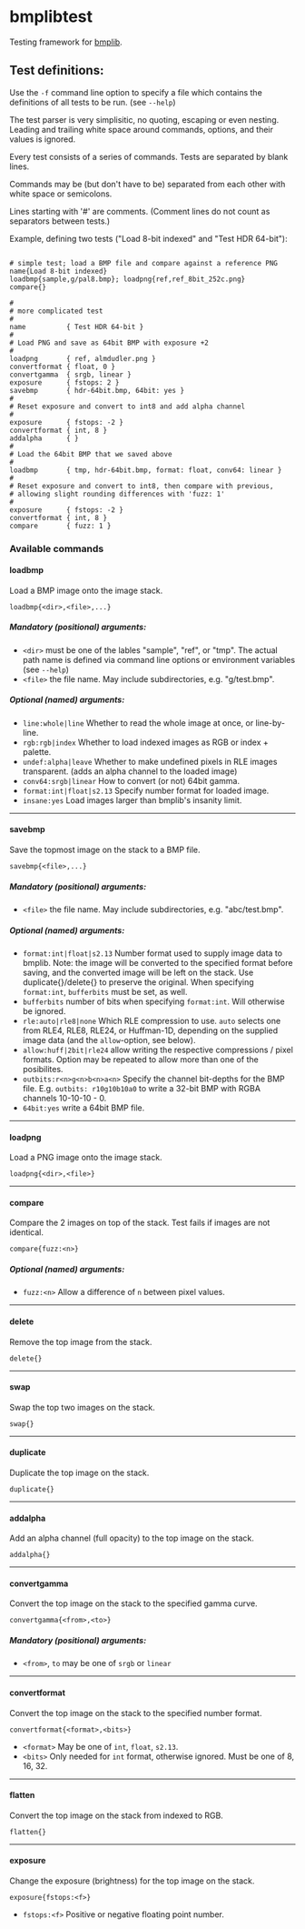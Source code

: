 # bmplibtest

Testing framework for [bmplib](https://github.com/rupertwh/bmplib).



## Test definitions:

Use the `-f` command line option to specify a file which contains the
definitions of all tests to be run. (see `--help`)

The test parser is very simplisitic, no quoting, escaping or even nesting.
Leading and trailing white space around commands, options, and their values is
ignored.

Every test consists of a series of commands. Tests are separated by blank lines.

Commands may be (but don't have to be) separated from each other with white
space or semicolons.

Lines starting with '#' are comments. (Comment lines do not count as separators
between tests.)

Example, defining two tests ("Load 8-bit indexed" and "Test HDR 64-bit"):
```

# simple test; load a BMP file and compare against a reference PNG
name{Load 8-bit indexed}
loadbmp{sample,g/pal8.bmp}; loadpng{ref,ref_8bit_252c.png}
compare{}

#
# more complicated test
#
name          { Test HDR 64-bit }
#
# Load PNG and save as 64bit BMP with exposure +2
#
loadpng       { ref, almdudler.png }
convertformat { float, 0 }
convertgamma  { srgb, linear }
exposure      { fstops: 2 }
savebmp       { hdr-64bit.bmp, 64bit: yes }
#
# Reset exposure and convert to int8 and add alpha channel
#
exposure      { fstops: -2 }
convertformat { int, 8 }
addalpha      { }
#
# Load the 64bit BMP that we saved above
#
loadbmp       { tmp, hdr-64bit.bmp, format: float, conv64: linear }
#
# Reset exposure and convert to int8, then compare with previous,
# allowing slight rounding differences with 'fuzz: 1'
#
exposure      { fstops: -2 }
convertformat { int, 8 }
compare       { fuzz: 1 }
```


### Available commands

#### loadbmp
Load a BMP image onto the image stack.

`loadbmp{<dir>,<file>,...}`

##### Mandatory (positional) arguments:
- `<dir>` must be one of the lables "sample", "ref", or "tmp". The actual path
  name is defined via command line options or environment variables
  (see `--help`)
- `<file>` the file name. May include subdirectories, e.g. "g/test.bmp".
##### Optional (named) arguments:
- `line:whole|line` Whether to read the whole image at once, or line-by-line.
- `rgb:rgb|index` Whether to load indexed images as RGB or index + palette.
- `undef:alpha|leave` Whether to make undefined pixels in RLE images
  transparent. (adds an alpha channel to the loaded image)
- `conv64:srgb|linear` How to convert (or not) 64bit gamma.
- `format:int|float|s2.13` Specify number format for loaded image.
- `insane:yes` Load images larger than bmplib's insanity limit.

-------------------------------------------------------------------------------
#### savebmp
Save the topmost image on the stack to a BMP file.

`savebmp{<file>,...}`

##### Mandatory (positional) arguments:
- `<file>` the file name. May include subdirectories, e.g. "abc/test.bmp".
##### Optional (named) arguments:
- `format:int|float|s2.13` Number format used to supply image data to bmplib.
  Note: the image will be converted to the specified format before saving, and
  the converted image will be left on the stack. Use duplicate{}/delete{} to
  preserve the original. When specifying `format:int`, `bufferbits` must be
  set, as well.
- `bufferbits` number of bits when specifying `format:int`. Will otherwise be
  ignored.
- `rle:auto|rle8|none` Which RLE compression to use. `auto` selects one from
  RLE4, RLE8, RLE24, or Huffman-1D, depending on the supplied image data
  (and the `allow`-option, see below).
- `allow:huff|2bit|rle24` allow writing the respective compressions / pixel
  formats. Option may be repeated to allow more than one of the posibilites.
- `outbits:r<n>g<n>b<n>a<n>` Specify the channel bit-depths for the BMP file.
  E.g. `outbits: r10g10b10a0` to write a 32-bit BMP with RGBA channels
  10-10-10 - 0.
- `64bit:yes` write a 64bit BMP file.


-------------------------------------------------------------------------------
#### loadpng
Load a PNG image onto the image stack.

`loadpng{<dir>,<file>}`

-------------------------------------------------------------------------------
#### compare
Compare the 2 images on top of the stack. Test fails if images are not
identical.

`compare{fuzz:<n>}`
##### Optional (named) arguments:
- `fuzz:<n>` Allow a difference of `n` between pixel values.

-------------------------------------------------------------------------------
#### delete
Remove the top image from the stack.

`delete{}`

-------------------------------------------------------------------------------
#### swap
Swap the top two images on the stack.

`swap{}`

-------------------------------------------------------------------------------
#### duplicate
Duplicate the top image on the stack.

`duplicate{}`

-------------------------------------------------------------------------------
#### addalpha
Add an alpha channel (full opacity) to the top image on the stack.

`addalpha{}`

-------------------------------------------------------------------------------
#### convertgamma
Convert the top image on the stack to the specified gamma curve.

`convertgamma{<from>,<to>}`
##### Mandatory (positional) arguments:
- `<from>`, `to` may be one of `srgb` or `linear`

-------------------------------------------------------------------------------
#### convertformat
Convert the top image on the stack to the specified number format.

`convertformat{<format>,<bits>}`
- `<format>` May be one of `int`, `float`, `s2.13`.
- `<bits>` Only needed for `int` format, otherwise ignored. Must be one of 8,
  16, 32.

-------------------------------------------------------------------------------
#### flatten
Convert the top image on the stack from indexed to RGB.

`flatten{}`

-------------------------------------------------------------------------------
#### exposure
Change the exposure (brightness) for the top image on the stack.

`exposure{fstops:<f>}`
- `fstops:<f>` Positive or negative floating point number.
